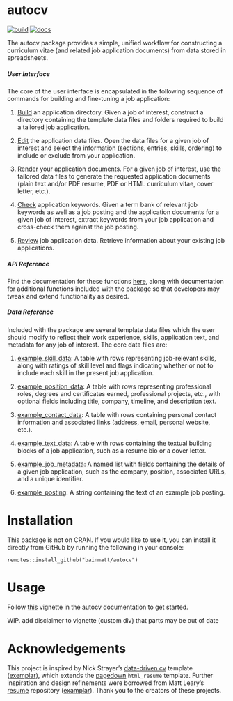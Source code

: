 # autocv

<!-- badges: start -->
[![build](https://github.com/bainmatt/autocv/actions/workflows/R-CMD-check.yaml/badge.svg)](https://github.com/bainmatt/autocv/actions/workflows/R-CMD-check.yaml)
[![docs](https://github.com/bainmatt/autocv/actions/workflows/pkgdown.yaml/badge.svg)](https://github.com/bainmatt/autocv/actions/workflows/pkgdown.yaml)
<!-- badges: end -->

The autocv package provides a simple, unified workflow for constructing 
a curriculum vitae (and related job application documents)
from data stored in spreadsheets.

##### User Interface

The core of the user interface is encapsulated in
the following sequence of commands for
building and fine-tuning a job application:

1. [Build](./reference/build_app_directory.html)
an application directory.
Given a job of interest, construct a directory containing the
template data files and folders required to build a tailored job application.

2. [Edit](./reference/open_app.html)
the application data files.
Open the data files for a given job of interest and select
the information (sections, entries, skills, ordering)
to include or exclude from your application.

3. [Render](./reference/render_app.html)
your application documents.
For a given job of interest, use the tailored data files
to generate the requested application documents
(plain text and/or PDF resume, PDF or HTML curriculum vitae,
cover letter, etc.).

4. [Check](./reference/run_skill_count.html)
application keywords.
Given a term bank of relevant job keywords as well as a job posting and
the application documents for a given job of interest, extract keywords
from your job application and cross-check them against the job posting.

5. [Review](./reference/get_app_info.html)
job application data.
Retrieve information about your existing job applications.

##### API Reference

Find the documentation for these functions
[here](https://bainmatt.github.io/autocv/reference/),
along with documentation for additional functions
included with the package so that developers may
tweak and extend functionality as desired.

##### Data Reference

Included with the package are several template data files which the user
should modify to reflect their work experience, skills, application text,
and metadata for any job of interest. The core data files are:

1. [example_skill_data](./reference/example_skill_data.html):
A table with rows representing job-relevant skills, along with ratings of
skill level and flags indicating whether or not to include each
skill in the present job application.

2. [example_position_data](./reference/example_position_data.html):
A table with rows representing professional roles,
degrees and certificates earned, professional projects, etc.,
with optional fields including title, company, timeline, and description text.

3. [example_contact_data](./reference/example_contact_data.html):
A table with rows containing personal contact information and associated links
(address, email, personal website, etc.).

4. [example_text_data](./reference/example_text_data.html):
A table with rows containing the textual building blocks of a job application,
such as a resume bio or a cover letter.

5. [example_job_metadata](./reference/example_job_metadata.html):
A named list with fields containing the details of a given job application,
such as the company, position, associated URLs, and a unique identifier.

6. [example_posting](./reference/example_posting.html):
A string containing the text of an example job posting.

<!--
using a central spreadsheet housing resume data (work history, education, skills)

Using a functional programming approach to
automate repetitive elements of the job application process, `autocv`
provides an efficient, reproducible, easily customized and extended workflow,
!-->

# Installation

This package is not on CRAN. If you would like to use it, you can install
it directly from GitHub by running the following in your console:

    remotes::install_github("bainmatt/autocv")

# Usage

Follow [this](./articles/example-cv.html) vignette in the autocv documentation 
to get started.

WIP. add disclaimer to vignette (custom div) that parts may be out of date

<!--
Alternatively, if you're in a hurry, the most straightforward way to get
up and running is to: 

1. Install the project
2. Copy [these](link) spreadsheets into your data/ directory
3. Copy [these](link) stylesheets into your inst/extdata directory
4. Open `resume_data.xlsx` and `cover_data.xlsx` and modify the entries
5. Set your paths and job info in `job_data.xlsx`
6. Run the commands in the [Makefile](link)
!-->

# Acknowledgements

This project is inspired by Nick Strayer’s [data-driven cv][ddcv]
template ([exemplar][nickstrayer]), which extends the [pagedown][pagedown]
`html_resume` template. Further inspiration and design refinements
were borrowed from Matt Leary’s [resume][ddcv-mleary] repository
([examplar][mleary]). 
Thank you to the creators of these projects.

[pagedown]: https://github.com/rstudio/pagedown/tree/main	"pagedown package"
[ddcv]: https://github.com/nstrayer/datadrivencv/tree/master/inst/templates	"dd template"
[ddcv-mleary]: https://github.com/mleary/resume	"Matt Leary template"
[nickstrayer]: https://nickstrayer.me/cv/	"Nick Strayer’s data-driven CV"
[mleary]: https://mleary.github.io/resume/	"Matt Leary’s data-driven CV"

